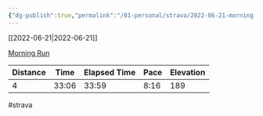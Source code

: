```yaml
---
{"dg-publish":true,"permalink":"/01-personal/strava/2022-06-21-morning-run/"}
---
```



[[2022-06-21\|2022-06-21]]

[Morning Run](https://www.strava.com/activities/7346157741)

| Distance | Time  | Elapsed Time | Pace | Elevation |
| -------- | ----- | ------------ | ---- | --------- |
| 4        | 33:06 | 33:59        | 8:16 | 189       |




#strava
